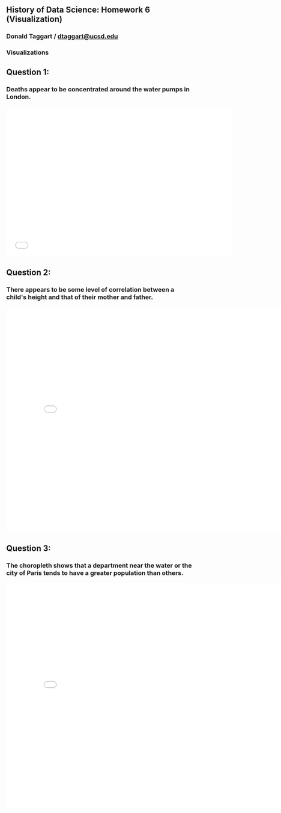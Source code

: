 ## History of Data Science: Homework 6 (Visualization)
### Donald Taggart / dtaggart@ucsd.edu

### Visualizations

## Question 1:
### Deaths appear to be concentrated around the water pumps in London.
<iframe src='snow_map.html' width=600 height=400 frameBorder=0></iframe>

## Question 2:
### There appears to be some level of correlation between a child's height and that of their mother and father.
<iframe src='galton_fig.html' width=800 height=600 frameBorder=0></iframe>

## Question 3:
### The choropleth shows that a department near the water or the city of Paris tends to have a greater population than others.
<iframe src='france_fig.html' width=800 height=600 frameBorder=0></iframe>
